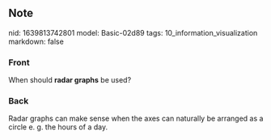 ## Note
nid: 1639813742801
model: Basic-02d89
tags: 10_information_visualization
markdown: false

### Front
When should <b>radar graphs</b> be used?

### Back
Radar graphs can make sense when the axes can naturally be arranged as a circle e. g. the hours of a day.
